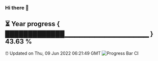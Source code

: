 ### Hi there 👋
⏳ Year progress { █████████████▁▁▁▁▁▁▁▁▁▁▁▁▁▁▁▁▁ } 43.63 %
---
⏰ Updated on Thu, 09 Jun 2022 06:21:49 GMT
![Progress Bar CI](https://github.com/liununu/liununu/workflows/Progress%20Bar%20CI/badge.svg)
